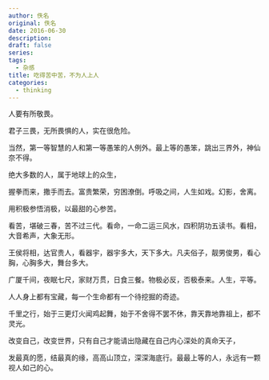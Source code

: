 ```yaml
---
author: 佚名
original: 佚名
date: 2016-06-30
description:
draft: false
series:
tags:
  - 杂感
title: 吃得苦中苦，不为人上人
categories:
  - thinking
---
```


人要有所敬畏。

君子三畏，无所畏惧的人，实在很危险。

当然，第一等智慧的人和第一等愚笨的人例外。最上等的愚笨，跳出三界外，神仙奈不得。

绝大多数的人，属于地球上的众生，

握拳而来，撒手而去。富贵繁荣，穷困潦倒。呼吸之间，人生如戏。幻影，舍离。

用积极参悟消极，以最甜的心参苦。

看苦，堪破三春，苦不过三代。看命，一命二运三风水，四积阴功五读书。看相，大音希声，大象无形。

王侯将相，达官贵人，看器宇，器宇多大，天下多大。凡夫俗子，靓男俊男，看心胸，心胸多大，舞台多大。

广厦千间，夜眠七尺，家财万贯，日食三餐。物极必反，否极泰来。人生，平等。

人人身上都有宝藏，每一个生命都有一个待挖掘的奇迹。

千里之行，始于三更灯火闻鸡起舞，始于不舍得不罢不休，靠天靠地靠祖上，都不灵光。

改变自己，改变世界，只有自己才能请出隐藏在自己内心深处的真命天子，

发最真的愿，结最真的缘，高高山顶立，深深海底行。最最上等的人，永远有一颗视人如己的心。
